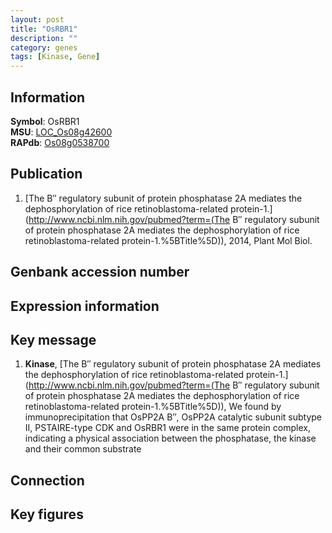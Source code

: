 ```yaml
---
layout: post
title: "OsRBR1"
description: ""
category: genes
tags: [Kinase, Gene]
---
```


## Information
__Symbol__: OsRBR1  
__MSU__: [LOC_Os08g42600](http://rice.plantbiology.msu.edu/cgi-bin/ORF_infopage.cgi?orf=LOC_Os08g42600)  
__RAPdb__: [Os08g0538700](http://rapdb.dna.affrc.go.jp/viewer/gbrowse_details/irgsp1?name=Os08g0538700)  

## Publication
1. [The B″ regulatory subunit of protein phosphatase 2A mediates the dephosphorylation of rice retinoblastoma-related protein-1.](http://www.ncbi.nlm.nih.gov/pubmed?term=(The B″ regulatory subunit of protein phosphatase 2A mediates the dephosphorylation of rice retinoblastoma-related protein-1.%5BTitle%5D)), 2014, Plant Mol Biol.

## Genbank accession number

## Expression information

## Key message
1. __Kinase__, [The B″ regulatory subunit of protein phosphatase 2A mediates the dephosphorylation of rice retinoblastoma-related protein-1.](http://www.ncbi.nlm.nih.gov/pubmed?term=(The B″ regulatory subunit of protein phosphatase 2A mediates the dephosphorylation of rice retinoblastoma-related protein-1.%5BTitle%5D)),  We found by immunoprecipitation that OsPP2A B″, OsPP2A catalytic subunit subtype II, PSTAIRE-type CDK and OsRBR1 were in the same protein complex, indicating a physical association between the phosphatase, the kinase and their common substrate

## Connection

## Key figures



